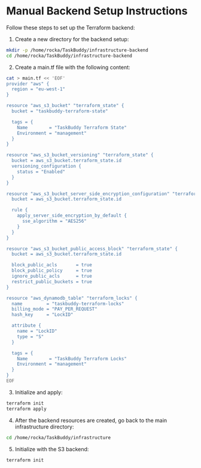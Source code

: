 # Manual Backend Setup Instructions

Follow these steps to set up the Terraform backend:

1. Create a new directory for the backend setup:
```bash
mkdir -p /home/rocka/TaskBuddy/infrastructure-backend
cd /home/rocka/TaskBuddy/infrastructure-backend
```

2. Create a main.tf file with the following content:
```bash
cat > main.tf << 'EOF'
provider "aws" {
  region = "eu-west-1"
}

resource "aws_s3_bucket" "terraform_state" {
  bucket = "taskbuddy-terraform-state"

  tags = {
    Name        = "TaskBuddy Terraform State"
    Environment = "management"
  }
}

resource "aws_s3_bucket_versioning" "terraform_state" {
  bucket = aws_s3_bucket.terraform_state.id
  versioning_configuration {
    status = "Enabled"
  }
}

resource "aws_s3_bucket_server_side_encryption_configuration" "terraform_state" {
  bucket = aws_s3_bucket.terraform_state.id

  rule {
    apply_server_side_encryption_by_default {
      sse_algorithm = "AES256"
    }
  }
}

resource "aws_s3_bucket_public_access_block" "terraform_state" {
  bucket = aws_s3_bucket.terraform_state.id

  block_public_acls       = true
  block_public_policy     = true
  ignore_public_acls      = true
  restrict_public_buckets = true
}

resource "aws_dynamodb_table" "terraform_locks" {
  name         = "taskbuddy-terraform-locks"
  billing_mode = "PAY_PER_REQUEST"
  hash_key     = "LockID"

  attribute {
    name = "LockID"
    type = "S"
  }

  tags = {
    Name        = "TaskBuddy Terraform Locks"
    Environment = "management"
  }
}
EOF
```

3. Initialize and apply:
```bash
terraform init
terraform apply
```

4. After the backend resources are created, go back to the main infrastructure directory:
```bash
cd /home/rocka/TaskBuddy/infrastructure
```

5. Initialize with the S3 backend:
```bash
terraform init
```